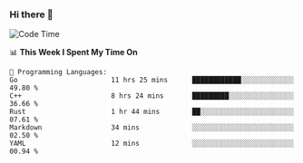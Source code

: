 ### Hi there 👋

<!--
**CrazyCollin/crazycollin** is a ✨ _special_ ✨ repository because its `README.md` (this file) appears on your GitHub profile.

Here are some ideas to get you started:

- 🔭 I’m currently working on ...
- 🌱 I’m currently learning ...
- 👯 I’m looking to collaborate on ...
- 🤔 I’m looking for help with ...
- 💬 Ask me about ...
- 📫 How to reach me: ...
- 😄 Pronouns: ...
- ⚡ Fun fact: ...
-->

<!--START_SECTION:waka-->
![Code Time](http://img.shields.io/badge/Code%20Time-282%20hrs%2057%20mins-blue)

📊 **This Week I Spent My Time On** 

```text
💬 Programming Languages: 
Go                       11 hrs 25 mins      ████████████░░░░░░░░░░░░░   49.80 % 
C++                      8 hrs 24 mins       █████████░░░░░░░░░░░░░░░░   36.66 % 
Rust                     1 hr 44 mins        ██░░░░░░░░░░░░░░░░░░░░░░░   07.61 % 
Markdown                 34 mins             ░░░░░░░░░░░░░░░░░░░░░░░░░   02.50 % 
YAML                     12 mins             ░░░░░░░░░░░░░░░░░░░░░░░░░   00.94 % 

```


<!--END_SECTION:waka-->
